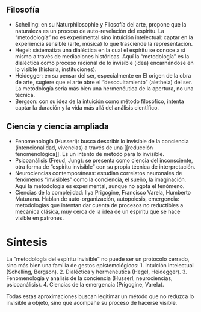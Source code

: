 ## Filosofía
- Schelling: en su Naturphilosophie y Filosofía del arte, propone que la naturaleza es un proceso de auto-revelación del espíritu. La “metodología” no es experimental sino intuición intelectual: captar en la experiencia sensible (arte, música) lo que trasciende la representación.
- Hegel: sistematiza una dialéctica en la cual el espíritu se conoce a sí mismo a través de mediaciones históricas. Aquí la “metodología” es la dialéctica como proceso racional de lo invisible (idea) encarnándose en lo visible (historia, instituciones).
- Heidegger: en su pensar del ser, especialmente en El origen de la obra de arte, sugiere que el arte abre el “desocultamiento” (aletheia) del ser. La metodología sería más bien una hermenéutica de la apertura, no una técnica.
- Bergson: con su idea de la intuición como método filosófico, intenta captar la duración y la vida más allá del análisis científico.

## Ciencia y ciencia ampliada
- Fenomenología (Husserl): busca describir lo invisible de la conciencia (intencionalidad, vivencias) a través de una [[reducción fenomenológica]]. Es un intento de método para lo invisible.
- Psicoanálisis (Freud, Jung): se presenta como ciencia del inconsciente, otra forma de “espíritu invisible” con su propia técnica de interpretación.
- Neurociencias contemporáneas: estudian correlatos neuronales de fenómenos “invisibles” como la conciencia, el sueño, la imaginación. Aquí la metodología es experimental, aunque no agota el fenómeno.
- Ciencias de la complejidad: Ilya Prigogine, Francisco Varela, Humberto Maturana. Hablan de auto-organización, autopoiesis, emergencia: metodologías que intentan dar cuenta de procesos no reductibles a mecánica clásica, muy cerca de la idea de un espíritu que se hace visible en patrones.

# Síntesis

La “metodología del espíritu invisible” no puede ser un protocolo cerrado, sino más bien una familia de gestos epistemológicos:
	1.	Intuición intelectual (Schelling, Bergson).
	2.	Dialéctica y hermenéutica (Hegel, Heidegger).
	3.	Fenomenología y análisis de la conciencia (Husserl, neurociencias, psicoanálisis).
	4.	Ciencias de la emergencia (Prigogine, Varela).

Todas estas aproximaciones buscan legitimar un método que no reduzca lo invisible a objeto, sino que acompañe su proceso de hacerse visible.